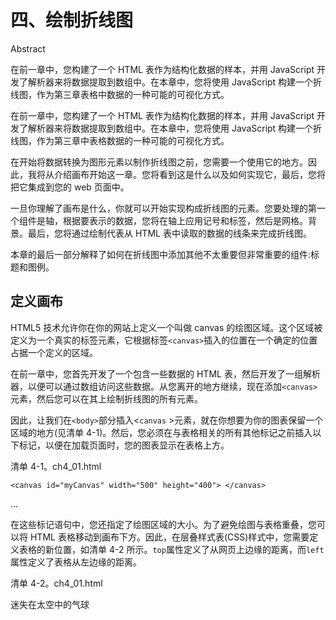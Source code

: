 # 四、绘制折线图

Abstract

在前一章中，您构建了一个 HTML 表作为结构化数据的样本，并用 JavaScript 开发了解析器来将数据提取到数组中。在本章中，您将使用 JavaScript 构建一个折线图，作为第三章表格中数据的一种可能的可视化方式。

在前一章中，您构建了一个 HTML 表作为结构化数据的样本，并用 JavaScript 开发了解析器来将数据提取到数组中。在本章中，您将使用 JavaScript 构建一个折线图，作为第三章中表格数据的一种可能的可视化方式。

在开始将数据转换为图形元素以制作折线图之前，您需要一个使用它的地方。因此，我将从介绍画布开始这一章。您将看到这是什么以及如何实现它，最后，您将把它集成到您的 web 页面中。

一旦你理解了画布是什么，你就可以开始实现构成折线图的元素。您要处理的第一个组件是轴，根据要表示的数据，您将在轴上应用记号和标签，然后是网格。背景。最后，您将通过绘制代表从 HTML 表中读取的数据的线条来完成折线图。

本章的最后一部分解释了如何在折线图中添加其他不太重要但非常重要的组件:标题和图例。

## 定义画布

HTML5 技术允许你在你的网站上定义一个叫做 canvas 的绘图区域。这个区域被定义为一个真实的标签元素，它根据标签`<canvas>`插入的位置在一个确定的位置占据一个定义的区域。

在前一章中，您首先开发了一个包含一些数据的 HTML 表，然后开发了一组解析器，以便可以通过数组访问这些数据。从您离开的地方继续，现在添加`<canvas>`元素，然后您可以在其上绘制折线图的所有元素。

因此，让我们在`<body>`部分插入<`canvas` >元素，就在你想要为你的图表保留一个区域的地方(见清单 4-1)。然后，您必须在与表格相关的所有其他标记之前插入以下标记，以便在加载页面时，您的图表显示在表格上方。

清单 4-1。ch4_01.html

`<canvas id="myCanvas" width="500" height="400"> </canvas>`

...

在这些标记语句中，您还指定了绘图区域的大小。为了避免绘图与表格重叠，您可以将 HTML 表格移动到画布下方。因此，在层叠样式表(CSS)样式中，您需要定义表格的新位置，如清单 4-2 所示。`top`属性定义了从网页上边缘的距离，而`left`属性定义了表格从左边缘的距离。

清单 4-2。ch4_01.html

<caption>迷失在太空中的气球</caption>